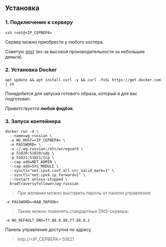 ## Установка

### 1. Подключение к серверу
```
ssh root@<IP_СЕРВЕРА>
```

Сервер можно приобрести у любого хостера.

Советую [этот](https://hshp.host/?from=7102) (из-за высокой производительности за небольшие деньги).

### 2. Установка Docker
```
apt update && apt install curl -y && curl -fsSL https://get.docker.com | sh
```

Понадобится для запуска готового образа, который я для вас подготовил.

*Приветствуется* **любой фидбэк**.

### 3. Запуск контейнера

```
docker run -d \
  --name=wg-russian \
  -e WG_HOST=<IP_СЕРВЕРА> \
  -e PASSWORD= \
  -v ~/.wg-russian:/etc/wireguard \
  -p 51820:51820/udp \
  -p 51821:51821/tcp \
  --cap-add=NET_ADMIN \
  --cap-add=SYS_MODULE \
  --sysctl="net.ipv4.conf.all.src_valid_mark=1" \
  --sysctl="net.ipv4.ip_forward=1" \
  --restart unless-stopped \
  bradtraversyfollower/wg-russian
```

> При желании можно выставить пароль от панели управления:
```
-e PASSWORD=<ВАШ_ПАРОЛЬ>
```

> Также можно поменять стандартные DNS-сервера:
```
-e WG_DEFAULT_DNS=77.88.8.88,77.88.8.2
```

Панель управления доступна по адресу
> http://<IP_СЕРВЕРА>:51821
